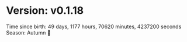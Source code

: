 # Version: v0.1.18
Time since birth: 49 days, 1177 hours, 70620 minutes, 4237200 seconds
Season: Autumn 🍁
